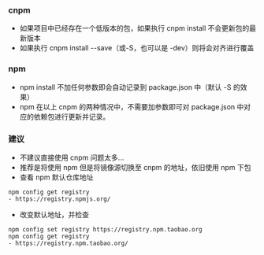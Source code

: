 ### cnpm
* 如果项目中已经存在一个低版本的包，如果执行 cnpm install 不会更新包的最新版本
* 如果执行 cnpm install --save（或-S，也可以是 -dev）则将会对齐进行覆盖



### npm
* npm install 不加任何参数即会自动记录到 package.json 中（默认 -S 的效果）
* npm 在以上 cnpm 的两种情况中，不需要加参数即可对 package.json 中对应的依赖包进行更新并记录。


### 建议
* 不建议直接使用 cnpm 问题太多...
* 推荐是将使用 npm 但是将镜像源切换至 cnpm 的地址，依旧使用 npm 下包
* 查看 npm 默认仓库地址

```
npm config get registry 
- https://registry.npmjs.org/
```

* 改变默认地址，并检查

```
npm config set registry https://registry.npm.taobao.org
npm config get registry 
- https://registry.npm.taobao.org/
```